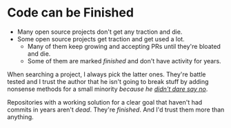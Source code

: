# Code can be Finished

* Many open source projects don't get any traction and die.
* Some open source projects get traction and get used a lot.
  * Many of them keep growing and accepting PRs until they're bloated and die.
  * Some of them are marked _finished_ and don't have activity for years.
  
When searching a project, I always pick the latter ones. They're battle tested and I trust the author that he isn't going to break stuff by adding nonsense methods for a small minority _because he [didn't dare say no](https://github.com/WeeJeWel/how-to-be-a-great-programmer/blob/main/say-no.md)_.

Repositories with a working solution for a clear goal that haven't had commits in years aren't _dead_. They're _finished_. And I'd trust them more than anything.

